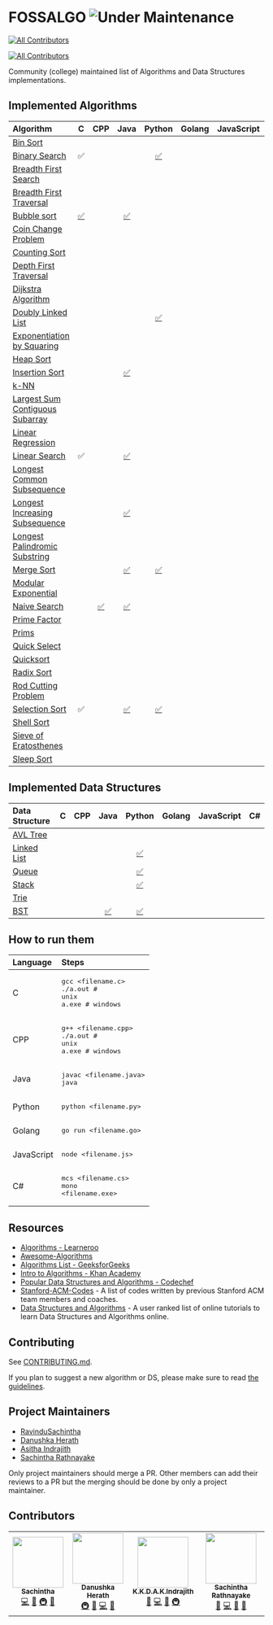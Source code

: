 # FOSSALGO ![Under Maintenance](https://img.shields.io/badge/Under%20Maintenance-Locked-red)
<!-- ALL-CONTRIBUTORS-BADGE:START - Do not remove or modify this section -->
[![All Contributors](https://img.shields.io/badge/all_contributors-4-orange.svg?style=flat-square)](#contributors-)
<!-- ALL-CONTRIBUTORS-BADGE:END -->
<!-- ALL-CONTRIBUTORS-BADGE:START - Do not remove or modify this section -->
[![All Contributors](https://img.shields.io/badge/all_contributors-0-orange.svg?style=flat-square)](#contributors-)
<!-- ALL-CONTRIBUTORS-BADGE:END -->

Community (college) maintained list of Algorithms and Data Structures implementations.

## Implemented Algorithms

| Algorithm                                                                                                           | C                                                   | CPP                                                     | Java                                                              | Python                                                             | Golang              | JavaScript          | C#                  |
| :---                                                                                                                | :---:                                               | :---:                                                   | :---:                                                             | :---:                                                              | :---:               | :---:               | :---:               |
| [Bin Sort](http://www.cdn.geeksforgeeks.org/bucket-sort-2/)                                                         |                                                     |                                                         |                                                                   |                                                                    |                     |                     |                     |
| [Binary Search](https://en.wikipedia.org/wiki/Binary_search_algorithm)                                              | :white_check_mark:                                  |                                                         |                                                                   | [:white_check_mark:](binary%20search/Binary%20search.py)           |                     |                     |                     |
| [Breadth First Search](https://en.wikipedia.org/wiki/Breadth-first_search)                                          |                                                     |                                                         |                                                                   |                                                                    |                     |                     |                     |
| [Breadth First Traversal](https://www.cs.bu.edu/teaching/c/tree/breadth-first/)                                     |                                                     |                                                         |                                                                   |                                                                    |                     |                     |                     |
| [Bubble sort](https://en.wikipedia.org/wiki/Breadth-first_search)                                                   | [:white_check_mark:](bubble%20sort/bubble%20sort.c) |                                                         | [:white_check_mark:](bubble%20sort/bubbleSort.java)               |                                                                    |                     |                     |                     |
| [Coin Change Problem](http://www.algorithmist.com/index.php/Coin_Change)                                            |                                                     |                                                         |                                                                   |                                                                    |                     |                     |                     |
| [Counting Sort](http://www.geeksforgeeks.org/counting-sort/)                                                        |                                                     |                                                         |                                                                   |                                                                    |                     |                     |                     |
| [Depth First Traversal](http://www.geeksforgeeks.org/depth-first-traversal-for-a-graph/)                            |                                                     |                                                         |                                                                   |                                                                    |                     |                     |                     |
| [Dijkstra Algorithm](https://en.wikipedia.org/wiki/Dijkstra's_algorithm)                                            |                                                     |                                                         |                                                                   |                                                                    |                     |                     |                     |
| [Doubly Linked List](https://en.wikipedia.org/wiki/Doubly_linked_list)                                              |                                                     |                                                         |                                                                   | [:white_check_mark:](doubly%20linked%20list/doubly_linked_list.py) |                     |                     |                     |
| [Exponentiation by Squaring](https://en.wikipedia.org/wiki/Exponentiation_by_squaring)                              |                                                     |                                                         |                                                                   |                                                                    |                     |                     |                     |
| [Heap Sort](https://en.wikipedia.org/wiki/Heapsort)                                                                 |                                                     |                                                         |                                                                   |                                                                    |                     |                     |                     |
| [Insertion Sort](https://en.wikipedia.org/wiki/Insertion_sort)                                                      |                                                     |                                                         | [:white_check_mark:](insertion%20sort/InsertionSort.java)         |                                                                    |                     |                     |                     |
| [k-NN](https://en.wikipedia.org/wiki/K-nearest_neighbors_algorithm)                                                 |                                                     |                                                         |                                                                   |                                                                    |                     |                     |                     |
| [Largest Sum Contiguous Subarray](http://www.geeksforgeeks.org/largest-sum-contiguous-subarray/)                    |                                                     |                                                         |                                                                   |                                                                    |                     |                     |                     |
| [Linear Regression](https://en.wikipedia.org/wiki/Linear_regression)                                                |                                                     |                                                         |                                                                   |                                                                    |                     |                     |                     |
| [Linear Search](https://en.wikipedia.org/wiki/Linear_search)                                                        | :white_check_mark:                                  |                                                         | [:white_check_mark:](linear%20search/linearSearch.java)           |                                                                    |                     |                     |                     |
| [Longest Common Subsequence](http://www.geeksforgeeks.org/dynamic-programming-set-4-longest-common-subsequence)     |                                                     |                                                         |                                                                   |                                                                    |                     |                     |                     |
| [Longest Increasing Subsequence](https://www.geeksforgeeks.org/longest-increasing-subsequence-dp-3/)                |                                                     |                                                         | [:white_check_mark:](longest%20increasing%20subsequence/Lis.java) |                                                                    |                     |                     |                     |
| [Longest Palindromic Substring](http://www.geeksforgeeks.org/longest-palindrome-substring-set-1/)                   |                                                     |                                                         |                                                                   |                                                                    |                     |                     |                     |
| [Merge Sort](https://www.khanacademy.org/computing/computer-science/algorithms/merge-sort/a/overview-of-merge-sort) |                                                     |                                                         | [:white_check_mark:](merge%20sort/MergeSort.java)                 | [:white_check_mark:](merge%20sort/mergesort.py)                    |                     |                     |                     |
| [Modular Exponential](http://www.geeksforgeeks.org/modular-exponentiation-power-in-modular-arithmetic/)             |                                                     |                                                         |                                                                   |                                                                    |                     |                     |                     |
| [Naive Search](https://en.wikipedia.org/wiki/Prime_factor)                                                          |                                                     | [:white_check_mark:](naive%20search/Naive%20search.cpp) | [:white_check_mark:](naive%20search/naive.java)                   |                                                                    |                     |                     |                     |
| [Prime Factor](https://en.wikipedia.org/wiki/Prime_factor)                                                          |                                                     |                                                         |                                                                   |                                                                    |                     |                     |                     |
| [Prims](https://en.wikipedia.org/wiki/Prim%27s_algorithm)                                                           |                                                     |                                                         |                                                                   |                                                                    |                     |                     |                     |
| [Quick Select](https://en.wikipedia.org/wiki/Quickselect)                                                           |                                                     |                                                         |                                                                   |                                                                    |                     |                     |                     |
| [Quicksort](https://en.wikipedia.org/wiki/Quicksort)                                                                |                                                     |                                                         |                                                                   |                                                                    |                     |                     |                     |
| [Radix Sort](http://www.geeksforgeeks.org/radix-sort/)                                                              |                                                     |                                                         |                                                                   |                                                                    |                     |                     |                     |
| [Rod Cutting Problem](http://www.geeksforgeeks.org/dynamic-programming-set-13-cutting-a-rod/)                       |                                                     |                                                         |                                                                   |                                                                    |                     |                     |                     |
| [Selection Sort](https://www.geeksforgeeks.org/selection-sort/)                                                     | :white_check_mark:                                  |                                                         | [:white_check_mark:](selection%20sort/SelectionSort.java)         | [:white_check_mark:](selection%20sort/selection%20sort.py)         |                     |                     |                     |
| [Shell Sort](https://en.wikipedia.org/wiki/Shellsort)                                                               |                                                     |                                                         |                                                                   |                                                                    |                     |                     |                     |
| [Sieve of Eratosthenes](https://en.wikipedia.org/wiki/Sieve_of_Eratosthenes)                                        |                                                     |                                                         |                                                                   |                                                                    |                     |                     |                     |
| [Sleep Sort](http://www.geeksforgeeks.org/sleep-sort-king-laziness-sorting-sleeping/)                               |                                                     |                                                         |                                                                   |                                                                    |                     |                     |                     |

## Implemented Data Structures

| Data Structure                                                    | C                  | CPP                | Java                                                  | Python                                                                 | Golang              | JavaScript          | C#                  |
| :---                                                              | :---:              | :---:              | :---:                                                 | :---:                                                                  | :---:               | :---:               | :---:               |
| [AVL Tree](http://www.geeksforgeeks.org/avl-tree-set-1-insertion) |                    |                    |                                                       |                                                                        |                     |                     |                     |
| [Linked List](https://en.wikipedia.org/wiki/Linked_list)          |                    |                    |                                                       | [:white_check_mark:](linked%20list/linked%20list.py)                   |                     |                     |                     |
| [Queue](https://en.wikipedia.org/wiki/Queue_(abstract_data_type)) |                    |                    |                                                       | [:white_check_mark:](queue/Queue.py)                                   |                     |                     |                     |
| [Stack](https://en.wikipedia.org/wiki/Stack_(abstract_data_type)) |                    |                    |                                                       | [:white_check_mark:](stack/stack.py)                                   |                     |                     |                     |
| [Trie](https://en.wikipedia.org/wiki/Trie)                        |                    |                    |                                                       |                                                                        |                     |                     |                     |
| [BST](https://en.wikipedia.org/wiki/Binary_search_tree)           |                    |                    | [:white_check_mark:](binary%20search%20tree/BST.java) | [:white_check_mark:](binary%20search%20tree/binary%20search%20tree.py) |                     |                     |                     |

## How to run them

| Language        | Steps                                                              |
| :---            | :---                                                               |
| C               | <pre>gcc <filename.c><br>./a.out  # unix<br>a.exe  # windows</pre> |
| CPP             | <pre>g++ <filename.cpp><br>./a.out # unix<br>a.exe # windows</pre> |
| Java            | <pre>javac <filename.java><br>java <filename></pre>                |
| Python          | <pre>python <filename.py></pre>                                    |
| Golang          | <pre>go run <filename.go></pre>                                    |
| JavaScript      | <pre>node <filename.js></pre>                                      |
| C#              | <pre>mcs <filename.cs><br/>mono <filename.exe></pre>               |

## Resources

  * [Algorithms - Learneroo](https://www.learneroo.com/subjects/8)
  * [Awesome-Algorithms](https://github.com/tayllan/awesome-algorithms)
  * [Algorithms List - GeeksforGeeks](http://www.geeksforgeeks.org/fundamentals-of-algorithms/)
  * [Intro to Algorithms - Khan Academy](https://www.khanacademy.org/computing/computer-science/algorithms)
  * [Popular Data Structures and Algorithms - Codechef](https://discuss.codechef.com/questions/48877/data-structures-and-algorithms)
  * [Stanford-ACM-Codes](https://github.com/jaehyunp/stanfordacm) - A list of codes written by previous Stanford ACM team members and coaches.
  * [Data Structures and Algorithms](https://hackr.io/tutorials/learn-data-structures-algorithms) - A user ranked list of online tutorials to learn Data Structures and Algorithms online. 

## Contributing

See [CONTRIBUTING.md](CONTRIBUTING.md).

If you plan to suggest a new algorithm or DS, please make sure to read [the guidelines](CONTRIBUTING.md#sa).

## Project Maintainers

  * [RavinduSachintha](https://github.com/RavinduSachintha)
  * [Danushka Herath](https://github.com/danushka96)
  * [Asitha Indrajith](https://github.com/AsithaIndrajith)
  * [Sachintha Rathnayake](https://github.com/Sacheerc)

Only project maintainers should merge a PR. Other members can add their reviews to a PR but the merging should be done by only a project maintainer.

## Contributors

<!-- ALL-CONTRIBUTORS-LIST:START - Do not remove or modify this section -->
<!-- prettier-ignore-start -->
<!-- markdownlint-disable -->
<table>
  <tr>
    <td align="center"><a href="https://github.com/RavinduSachintha"><img src="https://avatars3.githubusercontent.com/u/25032998?v=4?s=100" width="100px;" alt=""/><br /><sub><b>Sachintha</b></sub></a><br /><a href="https://github.com/FOSS-UCSC/FOSSALGO/commits?author=RavinduSachintha" title="Code">💻</a> <a href="https://github.com/FOSS-UCSC/FOSSALGO/commits?author=RavinduSachintha" title="Documentation">📖</a> <a href="#infra-RavinduSachintha" title="Infrastructure (Hosting, Build-Tools, etc)">🚇</a> <a href="https://github.com/FOSS-UCSC/FOSSALGO/pulls?q=is%3Apr+reviewed-by%3ARavinduSachintha" title="Reviewed Pull Requests">👀</a></td>
    <td align="center"><a href="https://danushka96.github.io/"><img src="https://avatars3.githubusercontent.com/u/12469768?v=4?s=100" width="100px;" alt=""/><br /><sub><b>Danushka Herath</b></sub></a><br /><a href="#infra-Danushka96" title="Infrastructure (Hosting, Build-Tools, etc)">🚇</a> <a href="#question-Danushka96" title="Answering Questions">💬</a> <a href="https://github.com/FOSS-UCSC/FOSSALGO/commits?author=Danushka96" title="Code">💻</a> <a href="#ideas-Danushka96" title="Ideas, Planning, & Feedback">🤔</a></td>
    <td align="center"><a href="http://ucsc.cmb.ac.lk/"><img src="https://avatars2.githubusercontent.com/u/25387297?v=4?s=100" width="100px;" alt=""/><br /><sub><b>K.K.D.A.K.Indrajith</b></sub></a><br /><a href="#question-AsithaIndrajith" title="Answering Questions">💬</a> <a href="https://github.com/FOSS-UCSC/FOSSALGO/commits?author=AsithaIndrajith" title="Code">💻</a> <a href="#design-AsithaIndrajith" title="Design">🎨</a> <a href="#infra-AsithaIndrajith" title="Infrastructure (Hosting, Build-Tools, etc)">🚇</a></td>
    <td align="center"><a href="https://github.com/Sacheerc"><img src="https://avatars1.githubusercontent.com/u/29378743?v=4?s=100" width="100px;" alt=""/><br /><sub><b>Sachintha  Rathnayake</b></sub></a><br /><a href="#question-Sacheerc" title="Answering Questions">💬</a> <a href="https://github.com/FOSS-UCSC/FOSSALGO/commits?author=Sacheerc" title="Code">💻</a> <a href="https://github.com/FOSS-UCSC/FOSSALGO/issues?q=author%3ASacheerc" title="Bug reports">🐛</a> <a href="https://github.com/FOSS-UCSC/FOSSALGO/pulls?q=is%3Apr+reviewed-by%3ASacheerc" title="Reviewed Pull Requests">👀</a></td>
  </tr>
</table>

<!-- markdownlint-restore -->
<!-- prettier-ignore-end -->

<!-- ALL-CONTRIBUTORS-LIST:END -->
<!-- ALL-CONTRIBUTORS-LIST:START - Do not remove or modify this section -->
<!-- prettier-ignore-start -->
<!-- markdownlint-disable -->
<!-- markdownlint-restore -->
<!-- prettier-ignore-end -->
<!-- ALL-CONTRIBUTORS-LIST:END -->

